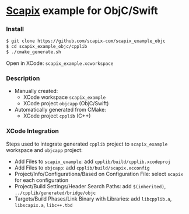 # [Scapix](https://github.com/scapix-com/scapix) example for ObjC/Swift

### Install

```bash
$ git clone https://github.com/scapix-com/scapix_example_objc
$ cd scapix_example_objc/cpplib
$ ./cmake_generate.sh
```

Open in XCode: `scapix_example.xcworkspace`

### Description

- Manually created:
  - XCode workspace `scapix_example`
  - XCode project `objcapp` (ObjC/Swift)
- Automatically generated from CMake:
  - XCode project `cpplib` (C++)

### XCode Integration

Steps used to integrate generated `cpplib` project to `scapix_example` workspace and `objcapp` project:

- Add Files to `scapix_example`: add `cpplib/build/cpplib.xcodeproj`
- Add Files to `objcapp`: add `cpplib/build/scapix.xcconfig`
- Project/Info/Configurations/Based on Configuration File: select `scapix` for each configuration
- Project/Build Settings/Header Search Paths: add `$(inherited)`, `../cpplib/generated/bridge/objc`
- Targets/Build Phases/Link Binary with Libraries: add `libcpplib.a`, `libscapix.a`, `libc++.tbd`

